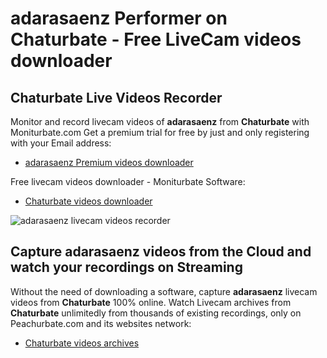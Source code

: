 # adarasaenz Performer on Chaturbate - Free LiveCam videos downloader

## Chaturbate Live Videos Recorder

Monitor and record livecam videos of **adarasaenz** from **Chaturbate** with Moniturbate.com
Get a premium trial for free by just and only registering with your Email address:
* [adarasaenz Premium videos downloader](https://moniturbate.com/request-demo-licence-key.html)

Free livecam videos downloader - Moniturbate Software:
* [Chaturbate videos downloader](https://moniturbate.com/moniturbate-download-software.html)

![adarasaenz livecam videos recorder](https://peachurnet.com/templates/moniturbate-software.png)


## Capture adarasaenz videos from the Cloud and watch your recordings on Streaming

Without the need of downloading a software, capture **adarasaenz** livecam videos from **Chaturbate** 100% online.
Watch Livecam archives from **Chaturbate** unlimitedly from thousands of existing recordings, only on Peachurbate.com and its websites network:
* [Chaturbate videos archives](https://peachurnet.com/)
